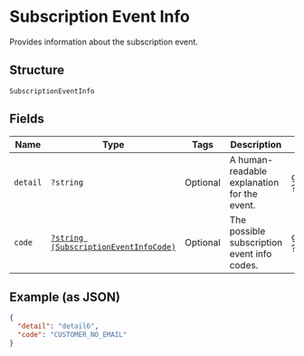 
# Subscription Event Info

Provides information about the subscription event.

## Structure

`SubscriptionEventInfo`

## Fields

| Name | Type | Tags | Description | Getter | Setter |
|  --- | --- | --- | --- | --- | --- |
| `detail` | `?string` | Optional | A human-readable explanation for the event. | getDetail(): ?string | setDetail(?string detail): void |
| `code` | [`?string (SubscriptionEventInfoCode)`](/doc/models/subscription-event-info-code.md) | Optional | The possible subscription event info codes. | getCode(): ?string | setCode(?string code): void |

## Example (as JSON)

```json
{
  "detail": "detail6",
  "code": "CUSTOMER_NO_EMAIL"
}
```

